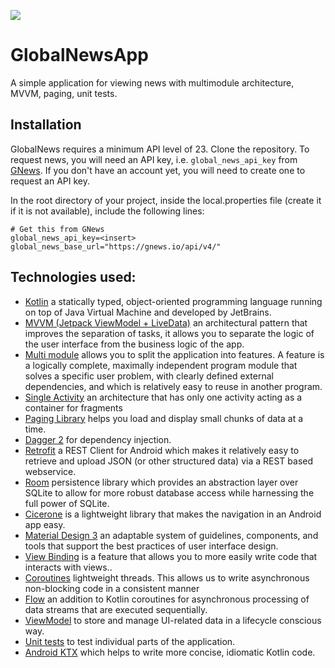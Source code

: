 ![](https://i.imgur.com/l8J6ryt.png)

# GlobalNewsApp

A simple application for viewing news with multimodule architecture, MVVM, paging, unit tests.

## Installation

GlobalNews requires a minimum API level of 23. Clone the repository. To request news, you will need an API key, i.e. `global_news_api_key` from  [GNews](https://gnews.io/). If you don't have an account yet, you will need to create one to request an API key.

In the root directory of your project, inside the local.properties file (create it if it is not available), include the following lines:

```properties
# Get this from GNews
global_news_api_key=<insert>
global_news_base_url="https://gnews.io/api/v4/"
```

## Technologies used:

* [Kotlin](https://kotlinlang.org/) a statically typed, object-oriented programming language running on top of Java Virtual Machine and developed by JetBrains.
* [MVVM (Jetpack ViewModel + LiveData)](https://developer.android.com/topic/architecture) an architectural pattern that improves the separation of tasks, it allows you to separate the logic of the user interface from the business logic of the app.
* [Multi module]() allows you to split the application into features. A feature is a logically complete, maximally independent program module that solves a specific user problem, with clearly defined external dependencies, and which is relatively easy to reuse in another program.
* [Single Activity]() an architecture that has only one activity acting as a container for fragments
* [Paging Library](https://developer.android.com/topic/libraries/architecture/paging/v3-overview) helps you load and display small chunks of data at a time.
* [Dagger 2](https://dagger.dev/dev-guide/) for dependency injection.
* [Retrofit](https://square.github.io/retrofit/) a REST Client for Android which makes it relatively easy to retrieve and upload JSON (or other structured data) via a REST based webservice.
* [Room](https://developer.android.com/topic/libraries/architecture/room) persistence library which provides an abstraction layer over SQLite to allow for more robust database access while harnessing the full power of SQLite.
* [Cicerone](https://github.com/terrakok/Cicerone) is a lightweight library that makes the navigation in an Android app easy.
* [Material Design 3](https://material.io/develop/android/docs/getting-started/) an adaptable system of guidelines, components, and tools that support the best practices of user interface design.
* [View Binding](https://developer.android.com/topic/libraries/view-binding) is a feature that allows you to more easily write code that interacts with views..
* [Coroutines](https://kotlinlang.org/docs/reference/coroutines-overview.html) lightweight threads. This allows us to write asynchronous non-blocking code in a consistent manner
* [Flow](https://kotlinlang.org/api/kotlinx.coroutines/kotlinx-coroutines-core/kotlinx.coroutines.flow/-flow/) an addition to Kotlin coroutines for asynchronous processing of data streams that are executed sequentially.
* [ViewModel](https://developer.android.com/topic/libraries/architecture/viewmodel) to store and manage UI-related data in a lifecycle conscious way.
* [Unit tests](https://developer.android.com/studio/test/test-in-android-studio) to test individual parts of the application.
* [Android KTX](https://developer.android.com/kotlin/ktx) which helps to write more concise, idiomatic Kotlin code.
